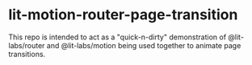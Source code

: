 # lit-motion-router-page-transition
This repo is intended to act as a "quick-n-dirty" demonstration of @lit-labs/router and @lit-labs/motion being used together to animate page transitions.
